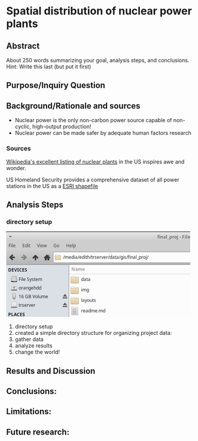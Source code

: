 # Spatial distribution of nuclear power plants

## Abstract

About 250 words summarizing your goal, analysis steps, and conclusions. Hint: Write this last (but put it first)

## Purpose/Inquiry Question

## Background/Rationale and sources
* Nuclear power is the only non-carbon power source capable of non-cyclic, high-output production!
* Nuclear power can be made safer by adequate human factors research

### Sources
[Wikipedia's excellent listing of nuclear plants](https://en.wikipedia.org/wiki/Nuclear_power_in_the_United_States#/media/File:NRC_regions_and_plant_locations_2008.jpg) in the US inspires awe and wonder.

US Homeland Security provides a comprehensive dataset of all power stations in the US as a [ESRI shapefile](https://hifld-geoplatform.opendata.arcgis.com/datasets/ee0263bd105d41599be22d46107341c3_0?geometry=124.651%2C-16.847%2C-150.622%2C72.114)

## Analysis Steps
### directory setup
![directory structure](img/dir.png)

1. directory setup
2. created a simple directory structure for organizing project data:
11. gather data
11. analyze results
11. change the world!

## Results and Discussion

## Conclusions: 

## Limitations: 

## Future research: 
